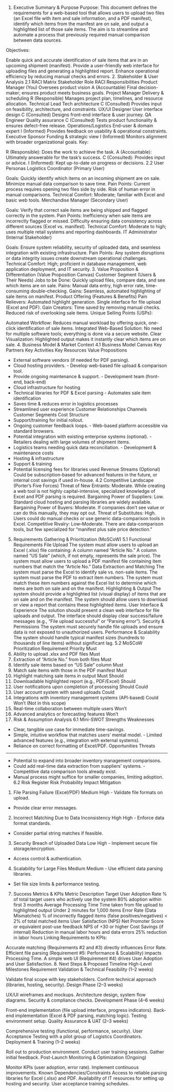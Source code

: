 1. Executive Summary & Purpose
Purpose:
This document defines the requirements for a web-based tool that allows users to upload two files (an Excel file with item and sale information, and a PDF manifest), identify which items from the manifest are on sale, and output a highlighted list of those sale items. The aim is to streamline and automate a process that previously required manual comparison between data sources.

Objectives:

Enable quick and accurate identification of sale items that are in an upcoming shipment (manifest).
Provide a user-friendly web interface for uploading files and generating a highlighted report.
Enhance operational efficiency by reducing manual checks and errors.
2. Stakeholder & User Analysis
2.1 RACI Matrix
Stakeholder	Role	RACI	Responsibilities
Product Manager (You)	Oversees product vision	A (Accountable)	Final decision-maker; ensures product meets business goals.
Project Manager	Delivery & scheduling	R (Responsible)	Manages project plan, timelines, and resource allocation.
Technical Lead	Tech architecture	C (Consulted)	Provides input on feasibility, architecture, and constraints.
UX/UI Designer	User interface design	C (Consulted)	Designs front-end interface & user journey.
QA Engineer	Quality assurance	C (Consulted)	Tests product functionality & ensures defect-free release.
Operations/Logistics	End-user & domain expert	I (Informed)	Provides feedback on usability & operational constraints.
Executive Sponsor	Funding & strategic view	I (Informed)	Monitors alignment with broader organizational goals.
Key:

R (Responsible): Does the work to achieve the task.
A (Accountable): Ultimately answerable for the task’s success.
C (Consulted): Provides input or advice.
I (Informed): Kept up-to-date on progress or decisions.
2.2 User Personas
Logistics Coordinator (Primary User)

Goals:
Quickly identify which items on an incoming shipment are on sale.
Minimize manual data comparison to save time.
Pain Points:
Current process requires opening two files side by side.
Risk of human error in manual comparisons.
Technical Comfort:
Moderate; familiar with Excel and basic web tools.
Merchandise Manager (Secondary User)

Goals:
Verify that correct sale items are being shipped and flagged correctly in the system.
Pain Points:
Inefficiency when sale items are incorrectly flagged or missed.
Difficulty ensuring data consistency across different sources (Excel vs. manifest).
Technical Comfort:
Moderate to high; uses multiple retail systems and reporting dashboards.
IT Administrator (Internal Stakeholder)

Goals:
Ensure system reliability, security of uploaded data, and seamless integration with existing infrastructure.
Pain Points:
Any system disruptions or data integrity issues create downstream operational challenges.
Technical Comfort:
High; proficient in database management, web application deployment, and IT security.
3. Value Proposition & Differentiation (Value Proposition Canvas)
Customer Segment (Users & Their Needs)
Jobs to be Done: Quickly upload files, compare data, and see which items are on sale.
Pains: Manual data entry, high error rate, time-consuming double-checking.
Gains: Seamless, automated highlighting of sale items on manifest.
Product Offering (Features & Benefits)
Pain Relievers:
Automated highlight generation.
Single interface for file upload (Excel and PDF).
Gain Creators:
Time saved by removing manual checks.
Reduced risk of overlooking sale items.
Unique Selling Points (USPs):

Automated Workflow: Reduces manual workload by offering quick, one-click identification of sale items.
Integrated Web-Based Solution: No need for multiple software tools; everything is done via a secure website.
Clear Visualization: Highlighted output makes it instantly clear which items are on sale.
4. Business Model & Market Context
4.1 Business Model Canvas
Key Partners	Key Activities	Key Resources	Value Propositions
- External software vendors (if needed for PDF parsing).
- Cloud hosting providers.	- Develop web-based file upload & comparison tool.
- Provide ongoing maintenance & support.	- Development team (front-end, back-end)
- Cloud infrastructure for hosting
- Technical libraries for PDF & Excel parsing	- Automates sale item identification
- Saves time & reduces error in logistics processes
- Streamlined user experience
Customer Relationships	Channels	Customer Segments	Cost Structure
- Support/training for initial rollout.
- Ongoing customer feedback loops.	- Web-based platform accessible via standard browsers.
- Potential integration with existing enterprise systems (optional).	- Retailers dealing with large volumes of shipment items.
- Logistics teams needing quick data reconciliation.	- Development & maintenance costs
- Hosting & infrastructure
- Support & training
- Potential licensing fees for libraries used
Revenue Streams			(Optional) Could be subscription-based for advanced features in the future, or internal cost savings if used in-house.
4.2 Competitive Landscape (Porter’s Five Forces)
Threat of New Entrants: Moderate. While creating a web tool is not highly capital-intensive, specialized knowledge of Excel and PDF parsing is required.
Bargaining Power of Suppliers: Low. Standard cloud hosting and parsing libraries are widely available.
Bargaining Power of Buyers: Moderate. If companies don’t see value or can do this manually, they may opt out.
Threat of Substitutes: High. Users could do manual checks or use generic data-comparison tools in Excel.
Competitive Rivalry: Low–Moderate. There are data-comparison tools, but few specialized for “manifest plus sale price detection.”
5. Requirements Gathering & Prioritization (MoSCoW)
5.1 Functional Requirements
File Upload
The system must allow users to upload an Excel (.xlsx) file containing:
A column named “Article No.”
A column named “US Sale” (which, if not empty, represents the sale price).
The system must allow users to upload a PDF manifest file containing item numbers that match the “Article No.”
Data Extraction and Matching
The system must parse the Excel to identify sale vs. non-sale items.
The system must parse the PDF to extract item numbers.
The system must match these item numbers against the Excel list to determine which items are both on sale and on the manifest.
Highlighting & Output
The system should provide a highlighted list (visual display) of items that are on sale and on the manifest.
The system should allow users to download or view a report that contains these highlighted items.
User Interface & Experience
The solution should present a clean web interface for file uploads and output.
The interface should display clear success/failure messages (e.g., “File upload successful” or “Parsing error”).
Security & Permissions
The system must securely handle file uploads and ensure data is not exposed to unauthorized users.
Performance & Scalability
The system should handle typical manifest sizes (hundreds to thousands of line items) without significant lag.
5.2 MoSCoW Prioritization
Requirement	Priority
Must	
1. Ability to upload .xlsx and PDF files	Must
2. Extraction of “Article No.” from both files	Must
3. Identify sale items based on “US Sale” column	Must
4. Match sale items with those in the PDF manifest	Must
5. Highlight matching sale items in output	Must
Should	
6. Downloadable highlighted report (e.g., PDF/Excel)	Should
7. User notifications upon completion of processing	Should
Could	
8. User account system with saved uploads	Could
9. Integrations with inventory management systems (API-based)	Could
Won’t (Not in this scope)	
10. Real-time collaboration between multiple users	Won’t
11. Advanced analytics or forecasting features	Won’t
6. Risk & Assumption Analysis
6.1 Mini-SWOT
Strengths	Weaknesses
- Clear, tangible use case for immediate time-savings.
- Simple, intuitive workflow that matches users’ mental model.	- Limited advanced features (e.g., integration with external systems).
- Reliance on correct formatting of Excel/PDF.
Opportunities	Threats
-------------------------------------------------------	------------------------------------------------------------
- Potential to expand into broader inventory management comparisons.
- Could add real-time data extraction from suppliers’ systems.	- Competitive data comparison tools already exist.
- Manual process might suffice for smaller companies, limiting adoption.
6.2 Risk Register
Risk	Probability	Impact	Mitigation
1. File Parsing Failure (Excel/PDF)	Medium	High	- Validate file formats on upload.
- Provide clear error messages.
2. Incorrect Matching Due to Data Inconsistency	High	High	- Enforce data format standards.
- Consider partial string matches if feasible.
3. Security Breach of Uploaded Data	Low	High	- Implement secure file storage/encryption.
- Access control & authentication.
4. Scalability for Large Files	Medium	Medium	- Use efficient data parsing libraries.
- Set file size limits & performance testing.
7. Success Metrics & KPIs
Metric	Description	Target
User Adoption Rate	% of total target users who actively use the system	80% adoption within first 3 months
Average Processing Time	Time taken from file upload to highlighted output	Under 2 minutes for 1,000 items
Error Rate (Data Mismatches)	% of incorrectly flagged items (false positives/negatives)	< 2% of total matched items
User Satisfaction (NPS)	Net Promoter Score or equivalent post-use feedback	NPS of +30 or higher
Cost Savings (if internal)	Reduction in manual labor hours and data errors	25% reduction in labor hours
Linking Requirements to KPIs:

Accurate matching (Requirements #2 and #3) directly influences Error Rate.
Efficient file parsing (Requirement #5: Performance & Scalability) impacts Processing Time.
A simple web UI (Requirement #4) drives User Adoption and User Satisfaction.
8. Next Steps & Proposed Timeline
High-Level Milestones
Requirement Validation & Technical Feasibility (1–2 weeks)

Validate final scope with key stakeholders.
Confirm technical approach (libraries, hosting, security).
Design Phase (2–3 weeks)

UX/UI wireframes and mockups.
Architecture design, system flow diagrams.
Security & compliance checks.
Development Phase (4–6 weeks)

Front-end implementation (file upload interface, progress indicators).
Back-end implementation (Excel & PDF parsing, matching logic).
Testing environment setup.
Quality Assurance & UAT (2–3 weeks)

Comprehensive testing (functional, performance, security).
User Acceptance Testing with a pilot group of Logistics Coordinators.
Deployment & Training (1–2 weeks)

Roll out to production environment.
Conduct user training sessions.
Gather initial feedback.
Post-Launch Monitoring & Optimization (Ongoing)

Monitor KPIs (user adoption, error rate).
Implement continuous improvements.
Known Dependencies/Constraints
Access to reliable parsing libraries for Excel (.xlsx) and PDF.
Availability of IT resources for setting up hosting and security.
User acceptance training schedules.
